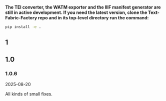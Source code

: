 **The TEI converter, the WATM exporter and the IIIF manifest generator are
still in active development.
If you need the latest version, clone the Text-Fabric-Factory repo
and in its top-level directory run the command:**

``` sh
pip install -e .
```

## 1

## 1.0

### 1.0.6

2025-08-20

All kinds of small fixes.
